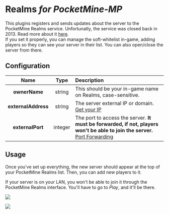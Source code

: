 # Realms _for PocketMine-MP_

This plugins registers and sends updates about the server to the PocketMine Realms service. Unfortunatly, the service was closed back in 2013. Read more about it [here](http://pe.thediamondyt.tk/wiki/software/pocketmine#pocketmine-realms).  
If you set it properly, you can manage the soft-whitelist in-game, adding players so they can see your server in their list.
You can also open/close the server from there. 


## Configuration
| Name | Type | Description |
| :---: | :---: | :--- |
| __ownerName__ | string | This should be your in-game name on Realms, case-sensitive. |
| __externalAddress__ | string | The server external IP or domain. [Get your IP](http://www.whatismyip.com/) |
| __externalPort__ | integer | The port to access the server. __It must be forwarded, if not, players won't be able to join the server.__ [Port Forwarding](http://portforward.com/) |


## Usage

Once you've set up everything, the new server should appear at the top of your PocketMine Realms list. Then, you can add new players to it.

If your server is on your LAN, you won't be able to join it through the PocketMine Realms interface. You'll have to go to _Play_, and it'll be there.

![](http://i.imgur.com/scwvExil.png)

![](http://i.imgur.com/KPsbBXTl.png)
